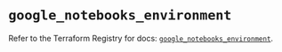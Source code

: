 # `google_notebooks_environment`

Refer to the Terraform Registry for docs: [`google_notebooks_environment`](https://registry.terraform.io/providers/hashicorp/google/6.36.0/docs/resources/notebooks_environment).
